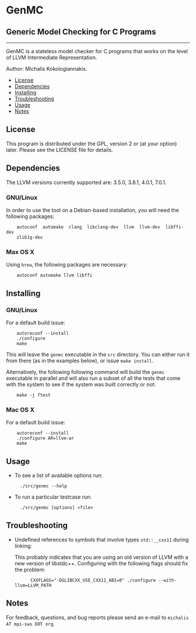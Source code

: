 GenMC
=====
Generic Model Checking for C Programs
-------------------------------------

---

GenMC is a stateless model checker for C programs that works on the
level of LLVM Intermediate Representation.

Author: Michalis Kokologiannakis.

* [License](#license)
* [Dependencies](#dependencies)
* [Installing](#installing)
* [Troubleshooting](#troubleshooting)
* [Usage](#usage)
* [Notes](#notes)

<a name="license">License</a>
-----------------------------

This program is distributed under the GPL, version 2 or (at your option)
later. Please see the LICENSE file for details.

<a name="dependencies">Dependencies</a>
---------------------------------------

The LLVM versions currently supported are: 3.5.0, 3.8.1, 4.0.1, 7.0.1.

### GNU/Linux

In order to use the tool on a Debian-based installation, you will need the
following packages:

		autoconf  automake  clang  libclang-dev  llvm  llvm-dev  libffi-dev
		zlib1g-dev

### Max OS X

Using `brew`, the following packages are necessary:

		autoconf automake llvm libffi

<a name="installing">Installing</a>
----------------------------------

### GNU/Linux

For a default build issue:

		autoreconf --install
		./configure
		make

This will leave the `genmc` executable in the `src` directory.
You can either run it from there (as in the examples below), or issue
`make install`.

Alternatively, the following following command will build the `genmc`
executable in parallel and will also run a subset of all the tests
that come with the system to see if the system was built correctly or
not:

		make -j ftest

### Mac OS X

For a default build issue:

		autoreconf --install
		./configure AR=llvm-ar
		make

<a name="usage">Usage</a>
-------------------------

* To see a list of available options run:

		./src/genmc --help

* To run a particular testcase run:

		./src/genmc [options] <file>

<a name="troubleshooting">Troubleshooting</a>
---------------------------------------------

* Undefined references to symbols that involve types `std::__cxx11` during linking:

	This probably indicates that you are using an old version of LLVM with a new
	version of libstdc++. Configuring with the following flags should fix the problem:

			CXXFLAGS="-DGLIBCXX_USE_CXX11_ABI=0" ./configure --with-llvm=LLVM_PATH

<a name="notes">Notes</a>
------------------------

For feedback, questions, and bug reports please send an e-mail to
`michalis AT mpi-sws DOT org`.

